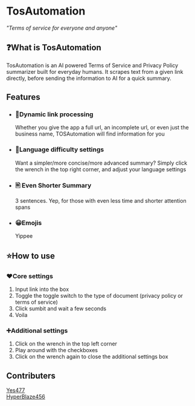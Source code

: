 # TosAutomation

<i>"Terms of service for everyone and anyone"</i>

<h2>❓What is TosAutomation</h2>
<p>TosAutomation is an AI powered Terms of Service and Privacy Policy summarizer built for everyday humans. It scrapes text from a given link directly, before sending the information to AI for a quick summary.</p>

<h2>Features</h2>
<ul>
  <li>
    <h3>🔗Dynamic link processing</h3>
    <p>Whether you give the app a full url, an incomplete url, or even just the business name, TOSAutomation will find information for you</p>
  </li>
  <li>
    <h3>📖Language difficulty settings</h3>
    <p>Want a simpler/more concise/more advanced summary? Simply click the wrench in the top right corner, and adjust your language settings</p>
  </li>
  <li>
    <h3>🖹 Even Shorter Summary</h3>
    <p>3 sentences. Yep, for those with even less time and shorter attention spans</p>
  </li>
  <li>
    <h3>😀Emojis</h3>
    <p>Yippee</p>
  </li>
</ul>

<h2>⭐How to use</h2>
<h3>❤️Core settings</h3>
<ol>
  <li>Input link into the box</li>
  <li>Toggle the toggle switch to the type of document (privacy policy or terms of service)</li>
  <li>Click sumbit and wait a few seconds</li>
  <li>Voila</li>
  
</ol>
<h3>➕Additional settings</h3>
<ol>
  <li>Click on the wrench in the top left corner</li>
  <li>Play around with the checkboxes</li>
  <li>Click on the wrench again to close the additional settings box</li>
  
</ol>

<h2>Contributers</h2>
<a href="https://github.com/yes477">Yes477</a><br>
<a href="https://github.com/HyperBlaze456">HyperBlaze456</a>
